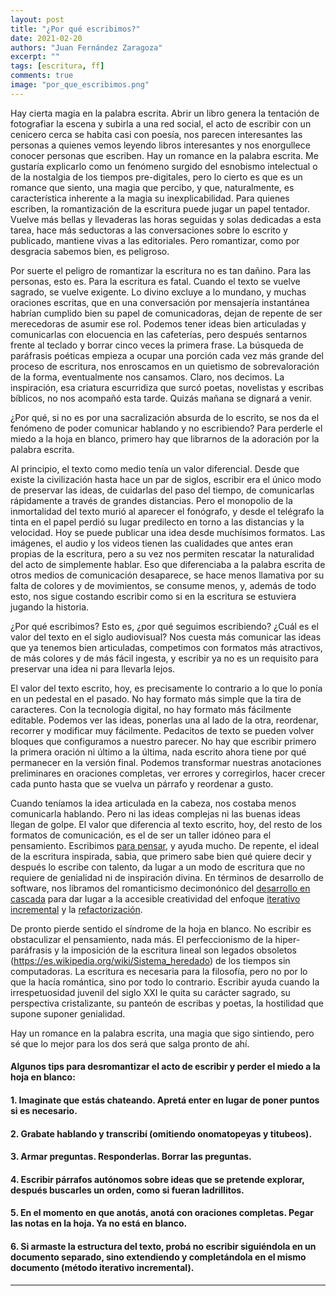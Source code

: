 ```yaml
---
layout: post
title: "¿Por qué escribimos?"
date: 2021-02-20
authors: "Juan Fernández Zaragoza"
excerpt: ""
tags: [escritura, ff]
comments: true
image: "por_que_escribimos.png"
---
```


Hay cierta magia en la palabra escrita. Abrir un libro genera la tentación de fotografiar la escena y subirla a una red social, el acto de escribir con un cenicero cerca se habita casi con poesía, nos parecen interesantes las personas a quienes vemos leyendo libros interesantes y nos enorgullece conocer personas que escriben. Hay un romance en la palabra escrita. Me gustaría explicarlo como un fenómeno surgido del esnobismo intelectual o de la nostalgia de los tiempos pre-digitales, pero lo cierto es que es un romance que siento, una magia que percibo, y que, naturalmente, es característica inherente a la magia su inexplicabilidad. Para quienes escriben, la romantización de la escritura puede jugar un papel tentador. Vuelve más bellas y llevaderas las horas seguidas y solas dedicadas a esta tarea, hace más seductoras a las conversaciones sobre lo escrito y publicado, mantiene vivas a las editoriales. Pero romantizar, como por desgracia sabemos bien, es peligroso.

Por suerte el peligro de romantizar la escritura no es tan dañino. Para las personas, esto es. Para la escritura es fatal. Cuando el texto se vuelve sagrado, se vuelve exigente. Lo divino excluye a lo mundano, y muchas oraciones escritas, que en una conversación por mensajería instantánea habrían cumplido bien su papel de comunicadoras, dejan de repente de ser merecedoras de asumir ese rol. Podemos tener ideas bien articuladas y comunicarlas con elocuencia en las cafeterías, pero después sentarnos frente al teclado y borrar cinco veces la primera frase. La búsqueda de paráfrasis poéticas empieza a ocupar una porción cada vez más grande del proceso de escritura, nos enroscamos en un quietismo de sobrevaloración de la forma, eventualmente nos cansamos. Claro, nos decimos. La inspiración, esa criatura escurridiza que surcó poetas, novelistas y escribas bíblicos, no nos acompañó esta tarde. Quizás mañana se dignará a venir.

¿Por qué, si no es por una sacralización absurda de lo escrito, se nos da el fenómeno de poder comunicar hablando y no escribiendo? Para perderle el miedo a la hoja en blanco, primero hay que librarnos de la adoración por la palabra escrita.

Al principio, el texto como medio tenía un valor diferencial. Desde que existe la civilización hasta hace un par de siglos, escribir era el único modo de preservar las ideas, de cuidarlas del paso del tiempo, de comunicarlas rápidamente a través de grandes distancias. Pero el monopolio de la inmortalidad del texto murió al aparecer el fonógrafo, y desde el telégrafo la tinta en el papel perdió su lugar predilecto en torno a las distancias y la velocidad. Hoy se puede publicar una idea desde muchísimos formatos. Las imágenes, el audio y los videos tienen las cualidades que antes eran propias de la escritura, pero a su vez nos permiten rescatar la naturalidad del acto de simplemente hablar. Eso que diferenciaba a la palabra escrita de otros medios de comunicación desaparece, se hace menos llamativa por su falta de colores y de movimientos, se consume menos, y, además de todo esto, nos sigue costando escribir como si en la escritura se estuviera jugando la historia.

¿Por qué escribimos? Esto es, ¿por qué seguimos escribiendo? ¿Cuál es el valor del texto en el siglo audiovisual? Nos cuesta más comunicar las ideas que ya tenemos bien articuladas, competimos con formatos más atractivos, de más colores y de más fácil ingesta, y escribir ya no es un requisito para preservar una idea ni para llevarla lejos.

El valor del texto escrito, hoy, es precisamente lo contrario a lo que lo ponía en un pedestal en el pasado. No hay formato más simple que la tira de caracteres. Con la tecnología digital, no hay formato más fácilmente editable. Podemos ver las ideas, ponerlas una al lado de la otra, reordenar, recorrer y modificar muy fácilmente. Pedacitos de texto se pueden volver bloques que configuramos a nuestro parecer. No hay que escribir primero la primera oración ni último a la última, nada escrito ahora tiene por qué permanecer en la versión final. Podemos transformar nuestras anotaciones preliminares en oraciones completas, ver errores y corregirlos, hacer crecer cada punto hasta que se vuelva un párrafo y reordenar a gusto.

Cuando teníamos la idea articulada en la cabeza, nos costaba menos comunicarla hablando. Pero ni las ideas complejas ni las buenas ideas llegan de golpe. El valor que diferencia al texto escrito, hoy, del resto de los formatos de comunicación, es el de ser un taller idóneo para el pensamiento. Escribimos [para pensar](https://filosofiadelfuturo.com/expandiendo-nuestra-mente/), y ayuda mucho. De repente, el ideal de la escritura inspirada, sabia, que primero sabe bien qué quiere decir y después lo escribe con talento, da lugar a un modo de escritura que no requiere de genialidad ni de inspiración divina. En términos de desarrollo de software, nos libramos del romanticismo decimonónico del [desarrollo en cascada](https://es.wikipedia.org/wiki/Desarrollo_en_cascada) para dar lugar a la accesible creatividad del enfoque [iterativo incremental](https://es.wikipedia.org/wiki/Desarrollo_iterativo_y_creciente) y la [refactorización](https://es.wikipedia.org/wiki/Refactorizaci%C3%B3n).

De pronto pierde sentido el síndrome de la hoja en blanco. No escribir es obstaculizar el pensamiento, nada más. El perfeccionismo de la hiper-paráfrasis y la imposición de la escritura lineal son legados obsoletos (https://es.wikipedia.org/wiki/Sistema_heredado) de los tiempos sin computadoras. La escritura es necesaria para la filosofía, pero no por lo que la hacía romántica, sino por todo lo contrario. Escribir ayuda cuando la irrespetuosidad juvenil del siglo XXI le quita su carácter sagrado, su perspectiva cristalizante, su panteón de escribas y poetas, la hostilidad que supone suponer genialidad.

Hay un romance en la palabra escrita, una magia que sigo sintiendo, pero sé que lo mejor para los dos será que salga pronto de ahí.

#### Algunos tips para desromantizar el acto de escribir y perder el miedo a la hoja en blanco:

#### 1. Imaginate que estás chateando. Apretá enter en lugar de poner puntos si es necesario.
#### 2. Grabate hablando y transcribí (omitiendo onomatopeyas y titubeos).
#### 3. Armar preguntas. Responderlas. Borrar las preguntas.
#### 4. Escribir párrafos autónomos sobre ideas que se pretende explorar, después buscarles un orden, como si fueran ladrillitos.
#### 5. En el momento en que anotás, anotá con oraciones completas. Pegar las notas en la hoja. Ya no está en blanco.
#### 6. Si armaste la estructura del texto, probá no escribir siguiéndola en un documento separado, sino extendiendo y completándola en el mismo documento (método iterativo incremental).
---
